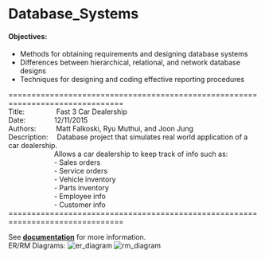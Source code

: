 # Database_Systems

#### Objectives:

- Methods for obtaining requirements and designing database systems
- Differences between hierarchical, relational, and network database designs
- Techniques for designing and coding effective reporting procedures

===============================================================================<br>
Title:&emsp;&emsp;&emsp;&emsp;&nbsp;
Fast 3 Car Dealership<br>
Date:&emsp;&emsp;&emsp;&nbsp;&nbsp;&nbsp;
12/11/2015<br>
Authors:&emsp;&emsp;&nbsp;&nbsp;
Matt Falkoski, Ryu Muthui, and Joon Jung<br>
Description:&emsp;
Database project that simulates real world application of a car dealership.<br>
&emsp;&emsp;&emsp;&emsp;&emsp;&emsp;&nbsp;&nbsp;Allows a car dealership to keep track of info such as:<br>
&emsp;&emsp;&emsp;&emsp;&emsp;&emsp;&nbsp;&nbsp;- Sales orders<br>
&emsp;&emsp;&emsp;&emsp;&emsp;&emsp;&nbsp;&nbsp;- Service orders<br>
&emsp;&emsp;&emsp;&emsp;&emsp;&emsp;&nbsp;&nbsp;- Vehicle inventory<br>
&emsp;&emsp;&emsp;&emsp;&emsp;&emsp;&nbsp;&nbsp;- Parts inventory<br>
&emsp;&emsp;&emsp;&emsp;&emsp;&emsp;&nbsp;&nbsp;- Employee info<br>
&emsp;&emsp;&emsp;&emsp;&emsp;&emsp;&nbsp;&nbsp;- Customer info<br>
===============================================================================<br>

See <b><a href="https://github.com/Coderaulic/Database_Systems/tree/master/Fast3_Car_Dealership/Documentation">
documentation</a></b> for more information.<br>
ER/RM Diagrams:
![er_diagram](https://cloud.githubusercontent.com/assets/10789046/24320796/b8ec5d96-10f9-11e7-95b8-541226830768.png)
![rm_diagram](https://cloud.githubusercontent.com/assets/10789046/24320797/bb1d4abc-10f9-11e7-9ea7-1e720a84b397.png)
